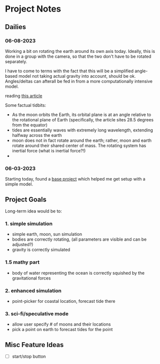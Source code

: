 # Project Notes

## Dailies

### 06-08-2023

Working a bit on rotating the earth around its own axis today. Ideally, this is done in a group with the camera, so that the two don't have to be rotated separately. 

I have to come to terms with the fact that this will be a simplified angle-based model not taking actual gravity into account, should be ok. Angles/deltas can afterall be fed in from a more computationally intensive model.

reading [this article](https://rwu.pressbooks.pub/webboceanography/chapter/11-2-dynamic-theory-of-tides/)

Some factual tidbits:

* As the moon orbits the Earth, its orbital plane is at an angle relative to the rotational plane of Earth (specifically, the article sites 28.5 degrees from the equator)
* tides are essentially waves with extremely long wavelength, extending halfway across the earth
* moon does not in fact rotate around the earth; rather, moon and earth rotate around their shared center of mass. The rotating system has inertial force (what is inertial force?!)
* 

### 06-03-2023

Starting today, found a [base project](https://mattloftus.github.io/2016/02/03/threejs-p2/) which helped me get setup
with a simple model.


## Project Goals

Long-term idea would be to:

### 1. simple simulation

* simple earth, moon, sun simulation
* bodies are correctly rotating, (all parameters are visible and can be adjusted?)
* gravity is correctly simulated

### 1.5 mathy part

* body of water representing the ocean is correctly squished by the gravitational forces

### 2. enhanced simulation

* point-picker for coastal location, forecast tide there

### 3. sci-fi/speculative mode

* allow user specify # of moons and their locations
* pick a point on earth to forecast tides for the point

## Misc Feature Ideas

- [ ] start/stop button